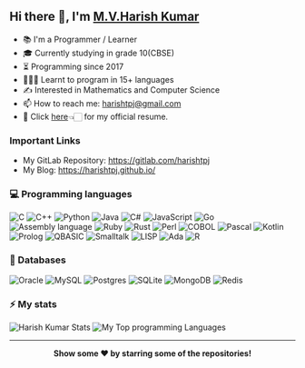 ## Hi there 👋, I'm [M.V.Harish Kumar](https://github.com/harishtpj)

- 📚 I'm a Programmer / Learner
- 🎓 Currently studying in grade 10(CBSE)
- ⏳ Programming since 2017
- 👨🏻‍💻 Learnt to program in 15+ languages
- ✍ Interested in Mathematics and Computer Science
- 📫 How to reach me: harishtpj@gmail.com
- 📝 Click [here](https://github.com/harishtpj/harishtpj/blob/master/Harishresume.pdf)👈🏻 for my official resume.

### Important Links
- My GitLab Repository: https://gitlab.com/harishtpj
- My Blog: https://harishtpj.github.io/

### 💻 Programming languages

![C](https://img.shields.io/badge/c-%2300599C.svg?style=for-the-badge&logo=c&logoColor=white)
![C++](https://img.shields.io/badge/c++-%2300599C.svg?style=for-the-badge&logo=c%2B%2B&logoColor=white)
![Python](https://img.shields.io/badge/python-3670A0?style=for-the-badge&logo=python&logoColor=ffdd54)
![Java](https://img.shields.io/badge/java-%23ED8B00.svg?style=for-the-badge&logo=java&logoColor=white)
![C#](https://img.shields.io/badge/c%23-%23239120.svg?style=for-the-badge&logo=c-sharp&logoColor=white)
![JavaScript](https://img.shields.io/badge/javascript-%23323330.svg?style=for-the-badge&logo=javascript&logoColor=%23F7DF1E)
![Go](https://img.shields.io/badge/go-%2300ADD8.svg?style=for-the-badge&logo=go&logoColor=white)
![Assembly language](https://img.shields.io/badge/assembly%20language-007AAC?style=for-the-badge&logo=assemblyscript&logoColor=white)
![Ruby](https://img.shields.io/badge/ruby-%23CC342D.svg?style=for-the-badge&logo=ruby&logoColor=white)
![Rust](https://img.shields.io/badge/rust-%23000000.svg?style=for-the-badge&logo=rust&logoColor=white)
![Perl](https://img.shields.io/badge/perl-%2339457E.svg?style=for-the-badge&logo=perl&logoColor=white)
![COBOL](https://img.shields.io/badge/COBOL-A8B9CC?style=for-the-badge&logo=cobol&logoColor=white)
![Pascal](https://img.shields.io/badge/Pascal-EE1F35?style=for-the-badge&logo=delphi&logoColor=white)
![Kotlin](https://img.shields.io/badge/kotlin-%237F52FF.svg?style=for-the-badge&logo=kotlin&logoColor=white)
![Prolog](https://img.shields.io/badge/Prolog-00B0D8?style=for-the-badge&logo=probot&logoColor=white)
![QBASIC](https://img.shields.io/badge/QBASIC-512BD4?style=for-the-badge&logo=qbasic&logoColor=white)
![Smalltalk](https://img.shields.io/badge/SmallTalk-60B932?style=for-the-badge&logo=harbor&logoColor=white)
![LISP](https://img.shields.io/badge/LISP-%23Clojure.svg?style=for-the-badge&logo=Clojure&logoColor=Clojure)
![Ada](https://img.shields.io/badge/Ada-E10098?style=for-the-badge&logo=adafruit&logoColor=white)
![R](https://img.shields.io/badge/r-%23276DC3.svg?style=for-the-badge&logo=r&logoColor=white)

### 💾 Databases

![Oracle](https://img.shields.io/badge/oracle-F80000?style=for-the-badge&logo=oracle&logoColor=white)
![MySQL](https://img.shields.io/badge/mysql-%2300f.svg?style=for-the-badge&logo=mysql&logoColor=white)
![Postgres](https://img.shields.io/badge/postgres-%23316192.svg?style=for-the-badge&logo=postgresql&logoColor=white)
![SQLite](https://img.shields.io/badge/sqlite-%2307405e.svg?style=for-the-badge&logo=sqlite&logoColor=white)
![MongoDB](https://img.shields.io/badge/MongoDB-%234ea94b.svg?style=for-the-badge&logo=mongodb&logoColor=white)
![Redis](https://img.shields.io/badge/redis-%23DD0031.svg?style=for-the-badge&logo=redis&logoColor=white)

### ⚡ My stats
![Harish Kumar Stats](https://github-readme-stats.vercel.app/api?username=harishtpj&show_icons=true)
![My Top programming Languages](https://github-readme-stats.vercel.app/api/top-langs/?username=harishtpj&layout=compact&langs_count=10)

---
<div align="center">
<b>Show some ❤️ by starring some of the repositories!</b>
</div>

